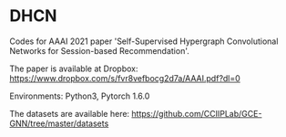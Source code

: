 # DHCN

Codes for AAAI 2021 paper 'Self-Supervised Hypergraph Convolutional Networks for Session-based Recommendation'.

The paper is available at Dropbox: https://www.dropbox.com/s/fvr8vefbocg2d7a/AAAI.pdf?dl=0

Environments: Python3, Pytorch 1.6.0

The datasets are available here: https://github.com/CCIIPLab/GCE-GNN/tree/master/datasets
